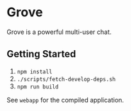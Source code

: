 Grove
=====

Grove is a powerful multi-user chat.

## Getting Started

1. `npm install`
2. `./scripts/fetch-develop-deps.sh`
3. `npm run build`

See `webapp` for the compiled application.
